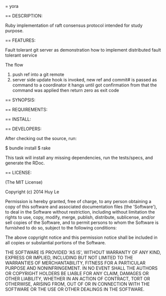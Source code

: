 = yora

== DESCRIPTION:

Ruby implementation of raft consensus protocol intended for study purpose.

== FEATURES:

Fault tolerant git server as demonstration how to implement distributed fault tolerant service

The flow

1. push ref into a git remote
2. server side update hook is invoked, new ref and commit# is passed as command to a coordinator
it hangs until got confirmation from that the command was applied then return zero as exit code

== SYNOPSIS:

== REQUIREMENTS:

== INSTALL:

== DEVELOPERS:

After checking out the source, run:

  $ bundle install
  $ rake

This task will install any missing dependencies, run the tests/specs,
and generate the RDoc.

== LICENSE:

(The MIT License)

Copyright (c) 2014 Huy Le

Permission is hereby granted, free of charge, to any person obtaining
a copy of this software and associated documentation files (the
'Software'), to deal in the Software without restriction, including
without limitation the rights to use, copy, modify, merge, publish,
distribute, sublicense, and/or sell copies of the Software, and to
permit persons to whom the Software is furnished to do so, subject to
the following conditions:

The above copyright notice and this permission notice shall be
included in all copies or substantial portions of the Software.

THE SOFTWARE IS PROVIDED 'AS IS', WITHOUT WARRANTY OF ANY KIND,
EXPRESS OR IMPLIED, INCLUDING BUT NOT LIMITED TO THE WARRANTIES OF
MERCHANTABILITY, FITNESS FOR A PARTICULAR PURPOSE AND NONINFRINGEMENT.
IN NO EVENT SHALL THE AUTHORS OR COPYRIGHT HOLDERS BE LIABLE FOR ANY
CLAIM, DAMAGES OR OTHER LIABILITY, WHETHER IN AN ACTION OF CONTRACT,
TORT OR OTHERWISE, ARISING FROM, OUT OF OR IN CONNECTION WITH THE
SOFTWARE OR THE USE OR OTHER DEALINGS IN THE SOFTWARE.
